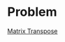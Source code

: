# Problem

[Matrix Transpose](https://uva.onlinejudge.org/index.php?option=com_onlinejudge&Itemid=8&page=show_problem&problem=1836)

